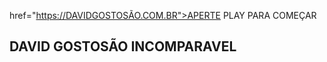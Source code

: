 <a> href="https://DAVIDGOSTOSÃO.COM.BR">APERTE PLAY PARA COMEÇAR</A>
<br>
<h2>DAVID GOSTOSÃO INCOMPARAVEL</h2>
